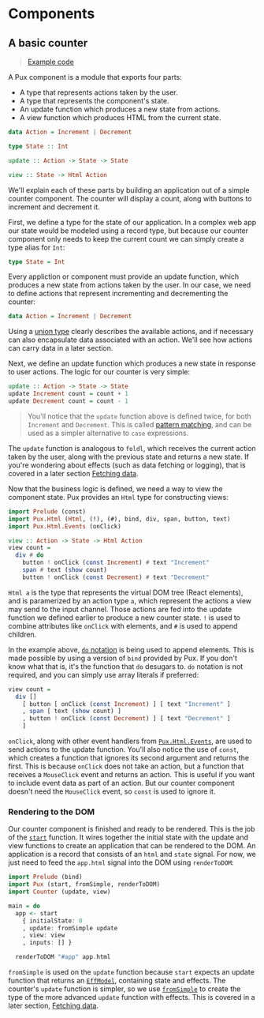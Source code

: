 # Components

## A basic counter

> [Example code](https://github.com/alexmingoia/purescript-pux/tree/master/examples/basic-counter/)

A Pux component is a module that exports four parts:

- A type that represents actions taken by the user.
- A type that represents the component's state.
- An update function which produces a new state from actions.
- A view function which produces HTML from the current state.

```purescript
data Action = Increment | Decrement

type State :: Int

update :: Action -> State -> State

view :: State -> Html Action
```

We'll explain each of these parts by building an application out of a simple
counter component. The counter will display a count, along with buttons to
increment and decrement it.

First, we define a type for the state of our application.
In a complex web app our state would be modeled using a record type, but
because our counter component only needs to keep the current count we can
simply create a type alias for `Int`:

```purescript
type State = Int
```

Every appliction or component must provide an update function, which produces a
new state from actions taken by the user. In our case, we need to define
actions that represent incrementing and decrementing the counter:

```purescript
data Action = Increment | Decrement
```

Using a
[union type](https://leanpub.com/purescript/read#leanpub-auto-algebraic-data-types)
clearly describes the available actions, and if necessary can also encapsulate
data associated with an action. We'll see how actions can carry data in a later
section.

Next, we define an update function which produces a new state in response to
user actions. The logic for our counter is very simple:

```purescript
update :: Action -> State -> State
update Increment count = count + 1
update Decrement count = count - 1
```

> You'll notice that the `update` function above is defined twice, for both
> `Increment` and `Decrement`. This is called
> [pattern matching](https://leanpub.com/purescript/read#leanpub-auto-pattern-matching),
> and can be used as a simpler alternative to `case` expressions.

The `update` function is analogous to `foldl`, which receives the current
action taken by the user, along with the previous state and returns a new
state. If you're wondering about effects (such as data fetching or logging),
that is covered in a later section [Fetching data](/fetching-data.html).

Now that the business logic is defined, we need a way to view the component
state. Pux provides an `Html` type for constructing views:

```purescript
import Prelude (const)
import Pux.Html (Html, (!), (#), bind, div, span, button, text)
import Pux.Html.Events (onClick)

view :: Action -> State -> Html Action
view count =
  div # do
    button ! onClick (const Increment) # text "Increment"
    span # text (show count)
    button ! onClick (const Decrement) # text "Decrement"
```

`Html a` is the type that represents the virtual DOM tree (React elements), and
is paramerized by an action type `a`, which represent the actions a view may
send to the input channel. Those actions are fed into the update function we
defined earlier to produce a new counter state. `!` is used to combine
attributes like `onClick` with elements, and `#` is used to append children.

In the example above, [`do`
notation](https://leanpub.com/purescript/read#leanpub-auto-do-notation) is
being used to append elements. This is made possible by using a version of
`bind` provided by Pux. If you don't know what that is, it's the function that
`do` desugars to. `do` notation is not required, and you can simply use array
literals if preferred:

```purescript
view count =
  div []
    [ button [ onClick (const Increment) ] [ text "Increment" ]
    , span [ text (show count) ]
    , button ! onClick (const Decrement) ] [ text "Decrement" ]
    ]
```


`onClick`, along with other event handlers from
[`Pux.Html.Events`](/API/Pux/Html/Events.html), are used to send actions
to the update function. You'll also notice the use of `const`, which creates
a function that ignores its second argument and returns the first. This is
because `onClick` does not take an action, but a function that receives a
`MouseClick` event and returns an action. This is useful if you want to
include event data as part of an action. But our counter component doesn't
need the `MouseClick` event, so `const` is used to ignore it.

### Rendering to the DOM

Our counter component is finished and ready to be rendered. This is the job of
the [`start`](/API/Pux.html#start) function. It wires together the initial state
with the update and view functions to create an application that can be
rendered to the DOM. An application is a record that consists of an `html` and
`state` signal. For now, we just need to feed the `app.html` signal into the
DOM using `renderToDOM`:

```purescript
import Prelude (bind)
import Pux (start, fromSimple, renderToDOM)
import Counter (update, view)

main = do
  app <- start
    { initialState: 0
    , update: fromSimple update
    , view: view
    , inputs: [] }

  renderToDOM "#app" app.html
```

`fromSimple` is used on the `update` function because `start` expects an update
function that returns an [`EffModel`](/API/Pux.html#effmodel), containing state
and effects.  The counter's `update` function is simpler, so we use
[`fromSimple`](/API/Pux.html#fromsimple) to create the type of the more
advanced `update` function with effects. This is covered in a later section,
[Fetching data](/fetching-data.html).
